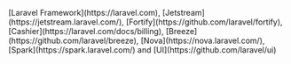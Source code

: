 <snippet id="laravel-project-list-inline">
    <p>[Laravel Framework](https://laravel.com),
    [Jetstream](https://jetstream.laravel.com/),
    [Fortify](https://github.com/laravel/fortify),
    [Cashier](https://laravel.com/docs/billing),
    [Breeze](https://github.com/laravel/breeze),
    [Nova](https://nova.laravel.com/),
    [Spark](https://spark.laravel.com/)
    and [UI](https://github.com/laravel/ui)</p>
</snippet>
